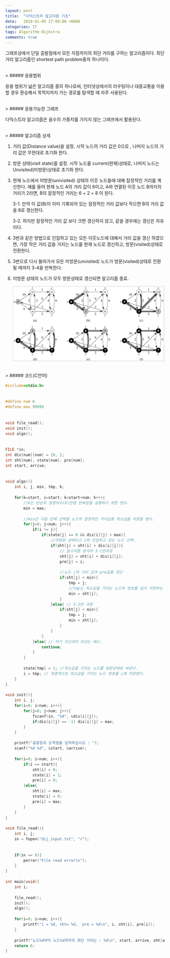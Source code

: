 ```yaml
---
layout: post
title:  "다익스트라 알고리즘 기초"
date:   2018-01-05 17:00:00 +0800
categories: IT
tags: Algorithm Dijkstra
comments: true
---
```


그래프상에서 단일 출발점에서 모든 지점까지의 최단 거리를 구하는 알고리즘이다. 최단거리 알고리즘인 shortest path problem중의 하나이다. 

<br>
> ##### 응용범위

응용 범위가 넓은 알고리즘 중의 하나로써, 인터넷상에서의 라우팅이나 대중교통을 이용할 경우 환승해서 목적지까지 가는 경로를 탐색할 때 자주 사용된다.


<br>
> ##### 응용가능한 그래프

다익스트라 알고리즘은 음수의 가중치를 가지지 않는 그래프에서 활용된다. 


<br>
> ##### 알고리즘 상세

1. 거리 값(Distance value)을 설정.
시작 노드의 거리 값은 0으로 , 나머지 노드의 거리 값은 무한대로 초기화 한다.

2. 방문 상태(visit state)를 설정.
시작 노드를 current(현재)상태로, 나머지 노드는 Unvisited(미방문)상태로 초기화 한다. 

3. 현재 노드에서 미방문(univisited) 상태의 이웃 노드들에 대해 잠정적인 거리를 계산한다. 예를 들어 현재 노드 A의 거리 값이 6이고, A와 연결된 이웃 노드 B까지의 거리가 2라면, B의 잠정적인 거리는 6 + 2 = 8 이 된다.
   
   3-1. 만약 이 값(8)이 이미 기록되어 있는 잠정적인 거리 값보다 작으면 B의 거리 값을
8로 갱신한다. 

   3-2. 하지만 잠정적인 거리 값 보다 크면 갱신하지 않고, 같을 경우에는 갱신은 자유이다.

1. 3번과 같은 방법으로 인접하고 있는 모든 이웃노드에 대해서 거리 값을 갱신 하였으면, 가장 작은 거리 값을 가지는 노드를 현재 노드로 갱신하고, 방문(visited)상태로 전환한다. 
   
2. 3번으로 다시 돌아가서 모든 미방문(unvisited) 노드가 방문(visited)상태로 전환될 때까지 3-4을 반복한다. 
   
3. 미방문 상태의 노드가 모두 방문상태로 갱신되면 알고리즘 종료.

    ![다익스트람 이미지 없음](/assets/res/2018-1-5-Dijkstra-Algorithm1.png)


<br>
> ##### 코드(C언어)

```c
#include<stdio.h>


#define num 6
#define max 99999


void file_read();
void init();
void algo();


FILE *in;
int dis[num][num] = {0, };
int sht[num], state[num], pre[num];
int start, arrive;


void algo(){
    int i, j, min, tmp, k;

    for(k=start, i=start; k<start+num; k++){ 
        //k는 단순히 정점의수(6)만큼 반복문을 실행하기 위한 변수.
        min = max; 
        
        //min은 다음 턴에 선택할 노드의 잠정적인 거리값중 최소값을 저장할 변수.
        for(j=0; j<num; j++){
            if(i != j){
                if(state[j] == 0 && dis[i][j] < max){
                    //미방문 상태이고 i와 인접하고 있는 노드 선택.
                    if(sht[j] > sht[i] + dis[i][j]){
                        // 알고리즘 분석의 3-1번과정 
                        sht[j] = sht[i] + dis[i][j];
                        pre[j] = i;  

                        //노드 j의 거리 값과 pre값을 갱신
                        if(sht[j] < min){
                            tmp = j; 
                            //tmp는 최소값을 가지는 노드의 번호를 임시 저장하는 변수.
                            min = sht[j];
                        }
                    }else{ // 3-2번 과정  
                        if(sht[j] < min){
                            tmp = j;
                            min = sht[j];
                        }
                    }
                }
            }else{ // 자기 자신과의 비교는 패스.
                continue;
            }
        }

        state[tmp] = 1; //최소값을 가지는 노드를 방문상태로 바꾼다.
        i = tmp; // 최종적으로 최소값을 가지는 노드 번호를 i에 저장한다.  
    }
}

void init(){
    int i, j;
    for(i=0; i<num; i++){
        for(j=0; j<num; j++){
            fscanf(in, "%d", &dis[i][j]);
            if(dis[i][j] == -1) dis[i][j] = max;
        }
    }

    printf("출발점과 도착점을 입력하십시오 : ");
    scanf("%d %d", &start, &arrive);

    for(i=0; i<num; i++){
        if(i == start){
            sht[i] = 0;
            state[i] = 1;
            pre[i] = 0;
        }else{
            sht[i] = max;
            state[i] = 0;
            pre[i] = max;
        }
    }
}

void file_read(){
    int i, j; 
    in = fopen("dij_input.txt", "r");


    if(in == 0){
        perror("File read error\n");
    }
}

int main(void){
    int i;

    file_read();
    init();
    algo();

    for(i=0; i<num; i++){
        printf("i = %d, sht= %d,  pre = %d\n", i, sht[i], pre[i]); 
    }

    printf("노드%d부터 노드%d까지의 최단 거리는 : %d\n", start, arrive, sht[arrive]);
    return 0;
}
```
